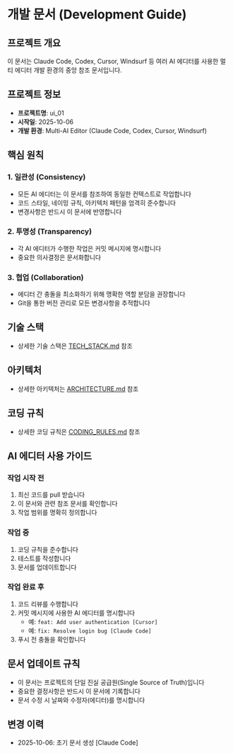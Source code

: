 # 개발 문서 (Development Guide)

## 프로젝트 개요
이 문서는 Claude Code, Codex, Cursor, Windsurf 등 여러 AI 에디터를 사용한 멀티 에디터 개발 환경의 중앙 참조 문서입니다.

## 프로젝트 정보
- **프로젝트명**: ui_01
- **시작일**: 2025-10-06
- **개발 환경**: Multi-AI Editor (Claude Code, Codex, Cursor, Windsurf)

## 핵심 원칙

### 1. 일관성 (Consistency)
- 모든 AI 에디터는 이 문서를 참조하여 동일한 컨텍스트로 작업합니다
- 코드 스타일, 네이밍 규칙, 아키텍처 패턴을 엄격히 준수합니다
- 변경사항은 반드시 이 문서에 반영합니다

### 2. 투명성 (Transparency)
- 각 AI 에디터가 수행한 작업은 커밋 메시지에 명시합니다
- 중요한 의사결정은 문서화합니다

### 3. 협업 (Collaboration)
- 에디터 간 충돌을 최소화하기 위해 명확한 역할 분담을 권장합니다
- Git을 통한 버전 관리로 모든 변경사항을 추적합니다

## 기술 스택
- 상세한 기술 스택은 [TECH_STACK.md](.ai/TECH_STACK.md) 참조

## 아키텍처
- 상세한 아키텍처는 [ARCHITECTURE.md](.ai/ARCHITECTURE.md) 참조

## 코딩 규칙
- 상세한 코딩 규칙은 [CODING_RULES.md](.ai/CODING_RULES.md) 참조

## AI 에디터 사용 가이드

### 작업 시작 전
1. 최신 코드를 pull 받습니다
2. 이 문서와 관련 참조 문서를 확인합니다
3. 작업 범위를 명확히 정의합니다

### 작업 중
1. 코딩 규칙을 준수합니다
2. 테스트를 작성합니다
3. 문서를 업데이트합니다

### 작업 완료 후
1. 코드 리뷰를 수행합니다
2. 커밋 메시지에 사용한 AI 에디터를 명시합니다
   - 예: `feat: Add user authentication [Cursor]`
   - 예: `fix: Resolve login bug [Claude Code]`
3. 푸시 전 충돌을 확인합니다

## 문서 업데이트 규칙
- 이 문서는 프로젝트의 단일 진실 공급원(Single Source of Truth)입니다
- 중요한 결정사항은 반드시 이 문서에 기록합니다
- 문서 수정 시 날짜와 수정자(에디터)를 명시합니다

## 변경 이력
- 2025-10-06: 초기 문서 생성 [Claude Code]
